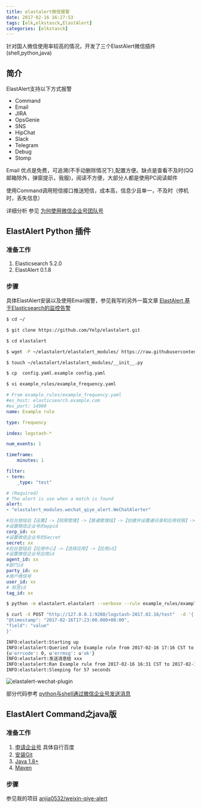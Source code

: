 ```yaml
---
title: elastalert微信报警
date: 2017-02-16 16:27:53
tags: [elk,elkstasck,ElastAlert]
categories: [elkstasck]
---
```


针对国人微信使用率较高的情况，开发了三个ElastAlert微信插件(shell,python,java)

<!-- more -->

## 简介
ElastAlert支持以下方式报警

* Command
* Email
* JIRA
* OpsGenie
* SNS
* HipChat
* Slack
* Telegram
* Debug
* Stomp

Email 优点是免费，可追溯(不手动删除情况下),配置方便。缺点是查看不及时(QQ邮箱除外，弹窗提示，我服)，阅读不方便，大部分人都是使用PC阅读邮件

使用Command调用短信接口推送短信，成本高，信息少且单一，不及时（停机时，丢失信息）

详细分析 参见 [为何使用微信企业号团队号][为何使用微信企业号团队号]

## ElastAlert Python 插件

### 准备工作
1. Elasticsearch 5.2.0
2. ElastAlert 0.1.8

### 步骤

具体ElastAlert安装以及使用Email报警，参见我写的另外一篇文章 [ElastAlert 基于Elasticsearch的监控告警](https://anjia.ml/2017/02/14/elasticsearch-elastalert/)

```bash
$ cd ~/

$ git clone https://github.com/Yelp/elastalert.git

$ cd elastalert

$ wget -P ~/elastalert/elastalert_modules/ https://raw.githubusercontent.com/anjia0532/elastalert-wechat-plugin/master/wechat_qiye_alert.py

$ touch ~/elastalert/elastalert_modules/__init__.py

$ cp  config.yaml.example config.yaml

$ vi example_rules/example_frequency.yaml
```
```yaml
# From example_rules/example_frequency.yaml
#es_host: elasticsearch.example.com
#es_port: 14900
name: Example rule

type: frequency

index: logstash-*

num_events: 1

timeframe:
    minutes: 1

filter:
- term:
    _type: "test"

# (Required)
# The alert is use when a match is found
alert:
- "elastalert_modules.wechat_qiye_alert.WeChatAlerter"

#后台登陆后【设置】->【权限管理】->【普通管理组】->【创建并设置通讯录和应用权限】->【CorpID，Secret】
#设置微信企业号的appid
corp_id: xx
#设置微信企业号的Secret
secret: xx
#后台登陆后【应用中心】->【选择应用】->【应用id】
#设置微信企业号应用id
agent_id: xx
#部门id
party_id: xx
#用户微信号
user_id: xx
# 标签id
tag_id: xx
```


```bash
$ python -m elastalert.elastalert --verbose --rule example_rules/example_frequency.yaml

$ curl -X POST "http://127.0.0.1:9200/logstash-2017.02.16/test"  -d '{
"@timestamp": "2017-02-16T17:23:00.000+08:00",
"field": "value"
}'

INFO:elastalert:Starting up
INFO:elastalert:Queried rule Example rule from 2017-02-16 17:16 CST to 2017-02-16 17:25 CST: 1 / 1 hits
{u'errcode': 0, u'errmsg': u'ok'}
INFO:elastalert:发送消息给 xxx
INFO:elastalert:Ran Example rule from 2017-02-16 16:31 CST to 2017-02-16 17:25 CST: 1 query hits, 1 matches, 2 alerts sent
INFO:elastalert:Sleeping for 57 seconds
```

![elastalert-wechat-plugin](https://ooo.0o0.ooo/2017/02/16/58a5712d54ddd.png)

部分代码参考 [python与shell通过微信企业号发送消息][python-shell-wechat]

## ElastAlert Command之java版

### 准备工作
1. [申请企业号][weixin-qiye] 具体自行百度
2. [安装Git][git]
3. [Java 1.8+][jdk]
4. [Maven][maven]

### 步骤

参见我的项目 [anjia0532/weixin-qiye-alert][weixin-qiye-alert]

[python-shell-wechat]: http://www.cnblogs.com/caoguo/p/5668653.html
[为何使用微信企业号团队号]: https://github.com/anjia0532/weixin-qiye-alert#为何使用微信企业号团队号
[weixin-qiye]: https://qy.weixin.qq.com/
[git]: https://git-scm.com/
[jdk]: http://www.oracle.com/technetwork/java/javase/downloads/index.html
[maven]: http://maven.apache.org/download.cgi
[weixin-qiye-alert]: https://github.com/anjia0532/weixin-qiye-alert
